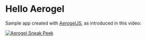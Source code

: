 # Hello Aerogel

Sample app created with [AerogelJS](https://aerogel.js.org), as introduced in this video:

[![Aerogel Sneak Peek](https://img.youtube.com/vi/JXyCH_S9efk/0.jpg)](https://www.youtube.com/watch?v=JXyCH_S9efk)
